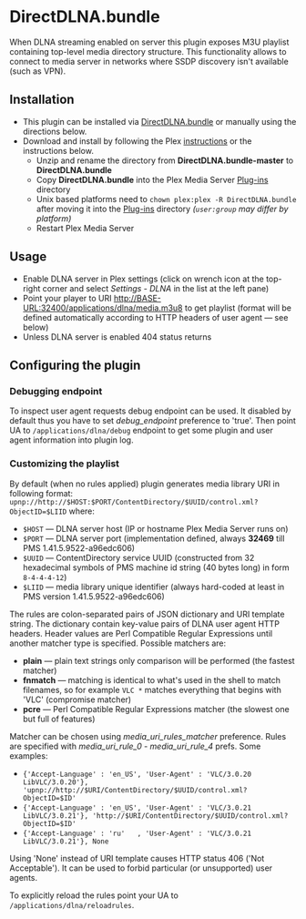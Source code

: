 # DirectDLNA.bundle

When DLNA streaming enabled on server this plugin exposes M3U playlist containing top-level media directory structure. This functionality allows to connect to media server in networks where SSDP discovery isn't available (such as VPN).

## Installation

- This plugin can be installed via [DirectDLNA.bundle](https://github.com/iquadtree/DirectDLNA.bundle) or manually using the directions below.
- Download and install by following the Plex [instructions](https://support.plex.tv/articles/201187656-how-do-i-manually-install-a-plugin/) or the instructions below.
  - Unzip and rename the directory from **DirectDLNA.bundle-master** to **DirectDLNA.bundle**
  - Copy **DirectDLNA.bundle** into the Plex Media Server [Plug-ins](https://support.plex.tv/articles/201106098-how-do-i-find-the-plug-ins-folder/) directory
  - Unix based platforms need to `chown plex:plex -R DirectDLNA.bundle` after moving it into the [Plug-ins](https://support.plex.tv/articles/201106098-how-do-i-find-the-plug-ins-folder/) directory _(`user:group` may differ by platform)_
  - Restart Plex Media Server

## Usage

  - Enable DLNA server in Plex settings (click on wrench icon at the top-right corner and select *Settings - DLNA* in the list at the left pane)
  - Point your player to URI [http://BASE-URL:32400/applications/dlna/media.m3u8](http://BASE-URL:32400/applications/dlna/media.m3u8) to get playlist (format will be defined automatically according to HTTP headers of user agent — see below)
  - Unless DLNA server is enabled 404 status returns

## Configuring the plugin

### Debugging endpoint

To inspect user agent requests debug endpoint can be used. It disabled by default thus you have to set *debug_endpoint* preference to 'true'. Then point UA to `/applications/dlna/debug` endpoint to get some plugin and user agent information into plugin log.

### Customizing the playlist

By default (when no rules applied) plugin generates media library URI in following format: `upnp://http://$HOST:$PORT/ContentDirectory/$UUID/control.xml?ObjectID=$LIID` where:

  - `$HOST` — DLNA server host (IP or hostname Plex Media Server runs on)
  - `$PORT` — DLNA server port (implementation defined, always **32469** till PMS 1.41.5.9522-a96edc606)
  - `$UUID` — ContentDirectory service UUID (constructed from 32 hexadecimal symbols of PMS machine id string (40 bytes long) in form `8-4-4-4-12`)
  - `$LIID` — media library unique identifier (always hard-coded at least in PMS version 1.41.5.9522-a96edc606)

The rules are colon-separated pairs of JSON dictionary and URI template string. The dictionary contain key-value pairs of DLNA user agent HTTP headers. Header values are Perl Compatible Regular Expressions until another matcher type is specified. Possible matchers are:

  - **plain** — plain text strings only comparison will be performed (the fastest matcher)
  - **fnmatch** — matching is identical to what's used in the shell to match filenames, so for example `VLC *` matches everything that begins with 'VLC' (compromise matcher)
  - **pcre** — Perl Compatible Regular Expressions matcher (the slowest one but full of features)

Matcher can be chosen using *media_uri_rules_matcher* preference. Rules are specified with *media_uri_rule_0* - *media_uri_rule_4* prefs. Some examples:

  - `{'Accept-Language' : 'en_US', 'User-Agent' : 'VLC/3.0.20 LibVLC/3.0.20'}, 'upnp://http://$URI/ContentDirectory/$UUID/control.xml?ObjectID=$ID'`
  - `{'Accept-Language' : 'en_US', 'User-Agent' : 'VLC/3.0.21 LibVLC/3.0.21'}, 'http://$URI/ContentDirectory/$UUID/control.xml?ObjectID=$ID'`
  - `{'Accept-Language' : 'ru'   , 'User-Agent' : 'VLC/3.0.21 LibVLC/3.0.21'}, None`

Using 'None' instead of URI template causes HTTP status 406 ('Not Acceptable'). It can be used to forbid particular (or unsupported) user agents.

To explicitly reload the rules point your UA to `/applications/dlna/reloadrules`.
